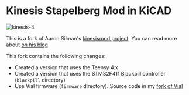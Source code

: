 # Kinesis Stapelberg Mod in KiCAD

![kinesis-4](https://user-images.githubusercontent.com/800930/185990424-a96519af-f886-4df4-ae59-8d9ac59fb093.jpg)

This is a fork of Aaron Silman's [kinesismod project](https://gitlab.com/Silman/kinesismod.git).  You can read more about [on his blog](https://silman.io/project/kinesis_mod/)

This fork contains the following changes:

* Created a version that uses the Teensy 4.x
* Created a version that uses the STM32F411 Blackpill controller (`blackpill` directory)
* Use Vial firmware (`firmware` directory).  Source code in my [fork of Vial](https://github.com/dcpedit/vial-qmk-dev/tree/vial/keyboards/dcpedit/kint_bp)
